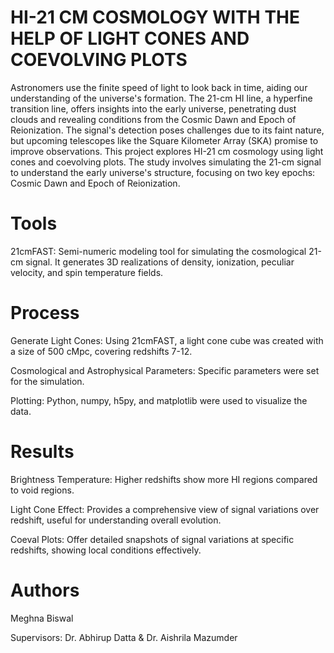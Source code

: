 # HI-21 CM COSMOLOGY WITH THE HELP OF LIGHT CONES AND COEVOLVING PLOTS
Astronomers use the finite speed of light to look back in time, aiding our understanding of the universe's formation. The 21-cm HI line, a hyperfine transition line, offers insights into the early universe, penetrating dust clouds and revealing conditions from the Cosmic Dawn and Epoch of Reionization. The signal's detection poses challenges due to its faint nature, but upcoming telescopes like the Square Kilometer Array (SKA) promise to improve observations.
This project explores HI-21 cm cosmology using light cones and coevolving plots. The study involves simulating the 21-cm signal to understand the early universe's structure, focusing on two key epochs: Cosmic Dawn and Epoch of Reionization.

# Tools
21cmFAST: Semi-numeric modeling tool for simulating the cosmological 21-cm signal. It generates 3D realizations of density, ionization, peculiar velocity, and spin temperature fields.

# Process
Generate Light Cones: Using 21cmFAST, a light cone cube was created with a size of 500 cMpc, covering redshifts 7-12.

Cosmological and Astrophysical Parameters: Specific parameters were set for the simulation.

Plotting: Python, numpy, h5py, and matplotlib were used to visualize the data.

# Results
Brightness Temperature: Higher redshifts show more HI regions compared to void regions.

Light Cone Effect: Provides a comprehensive view of signal variations over redshift, useful for understanding overall evolution.

Coeval Plots: Offer detailed snapshots of signal variations at specific redshifts, showing local conditions effectively.

# Authors
Meghna Biswal

Supervisors: Dr. Abhirup Datta & Dr. Aishrila Mazumder
